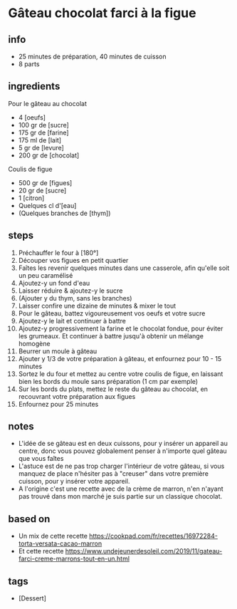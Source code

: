 # Gâteau chocolat farci à la figue

## info  
* 25 minutes de préparation, 40 minutes de cuisson
* 8 parts

## ingredients
Pour le gâteau au chocolat
* 4 [oeufs]
* 100 gr de [sucre]
* 175 gr de [farine]
* 175 ml de [lait]
* 5 gr de [levure]
* 200 gr de [chocolat]

Coulis de figue
* 500 gr de [figues]
* 20 gr de [sucre]
* 1 [citron]
* Quelques cl d'[eau]
* (Quelques branches de [thym])

## steps  
1. Préchauffer le four à [180°]
2. Découper vos figues en petit quartier
3. Faîtes les revenir quelques minutes dans une casserole, afin qu'elle soit un peu caramélisé
3. Ajoutez-y un fond d'eau
4. Laisser réduire & ajoutez-y le sucre
5. (Ajouter y du thym, sans les branches)
6. Laisser confire une dizaine de minutes & mixer le tout
7. Pour le gâteau, battez vigoureusement vos oeufs et votre sucre
8. Ajoutez-y le lait et continuer à battre
9. Ajoutez-y progressivement la farine et le chocolat fondue, pour éviter les grumeaux. Et continuer à battre jusqu'à obtenir un mélange homogène
10. Beurrer un moule à gâteau
11. Ajouter y 1/3 de votre préparation à gâteau, et enfournez pour 10 - 15 minutes
12. Sortez le du four et mettez au centre votre coulis de figue, en laissant bien les bords du moule sans préparation (1 cm par exemple)
13. Sur les bords du plats, mettez le reste du gâteau au chocolat, en recouvrant votre préparation aux figues
14. Enfournez pour 25 minutes

## notes  
* L'idée de se gâteau est en deux cuissons, pour y insérer un appareil au centre, donc vous pouvez globalement penser à n'importe quel gâteau que vous faîtes
* L'astuce est de ne pas trop charger l'intérieur de votre gâteau, si vous manquez de place n'hésiter pas à "creuser" dans votre première cuisson, pour y insérer votre appareil. 
* A l'origine c'est une recette avec de la crème de marron, n'en n'ayant pas trouvé dans mon marché je suis partie sur un classique chocolat.

## based on  
* Un mix de cette recette https://cookpad.com/fr/recettes/16972284-torta-versata-cacao-marron
* Et cette recette https://www.undejeunerdesoleil.com/2019/11/gateau-farci-creme-marrons-tout-en-un.html

## tags
* [Dessert]